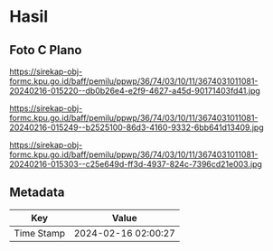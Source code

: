 # Hasil

## Foto C Plano

https://sirekap-obj-formc.kpu.go.id/baff/pemilu/ppwp/36/74/03/10/11/3674031011081-20240216-015220--db0b26e4-e2f9-4627-a45d-90171403fd41.jpg

https://sirekap-obj-formc.kpu.go.id/baff/pemilu/ppwp/36/74/03/10/11/3674031011081-20240216-015249--b2525100-86d3-4160-9332-6bb641d13409.jpg

https://sirekap-obj-formc.kpu.go.id/baff/pemilu/ppwp/36/74/03/10/11/3674031011081-20240216-015303--c25e649d-ff3d-4937-824c-7396cd21e003.jpg


## Metadata

| Key        | Value               |
| ---------- | ------------------- |
| Time Stamp | 2024-02-16 02:00:27 |



